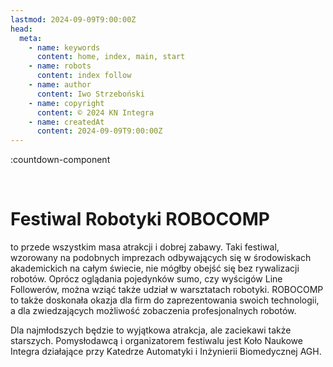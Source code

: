 ```yaml
---
lastmod: 2024-09-09T9:00:00Z
head:
  meta:
    - name: keywords
      content: home, index, main, start
    - name: robots
      content: index follow
    - name: author
      content: Iwo Strzeboński
    - name: copyright
      content: © 2024 KN Integra
    - name: createdAt
      content: 2024-09-09T9:00:00Z
---
```


<!-- markdownlint-disable MD003 MD007 -->
:countdown-component
<!-- markdownlint-enable MD003 MD007 -->

<br />

# Festiwal Robotyki ROBOCOMP

to przede wszystkim masa atrakcji i&nbsp;dobrej zabawy. Taki festiwal, wzorowany na&nbsp;podobnych imprezach odbywających się w&nbsp;środowiskach akademickich na&nbsp;całym świecie, nie mógłby obejść się bez rywalizacji robotów. Oprócz oglądania pojedynków sumo, czy wyścigów Line Followerów, można wziąć także udział w&nbsp;warsztatach robotyki. ROBOCOMP to&nbsp;także doskonała okazja dla firm do&nbsp;zaprezentowania swoich technologii, a&nbsp;dla zwiedzających możliwość zobaczenia profesjonalnych robotów.

Dla najmłodszych będzie to&nbsp;wyjątkowa atrakcja, ale zaciekawi także starszych. Pomysłodawcą i&nbsp;organizatorem festiwalu jest Koło Naukowe Integra działające przy Katedrze Automatyki i&nbsp;Inżynierii Biomedycznej AGH.
